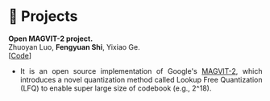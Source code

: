 # 📝 Projects

<div class='paper-box-text' markdown="1">

<b>Open MAGVIT-2 project.</b><br>
Zhuoyan Luo, <b>Fengyuan Shi</b>, Yixiao Ge.<br>
[<a href="https://github.com/TencentARC/Open-MAGVIT2">Code</a>]
<div style="text-align: justify">
<ul>
      <li>It is an open source implementation of Google's <a href="https://arxiv.org/abs/2310.05737">MAGVIT-2</a>, which introduces a novel quantization method called Lookup Free Quantization (LFQ) to enable super large size of codebook (e.g., 2^18).</li>
</ul>

</div>
</div>






